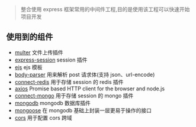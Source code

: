 >整合使用 express 框架常用的中间件工程,目的是使用该工程可以快速开始项目开发

## 使用到的组件
- [multer](https://www.npmjs.com/package/multer) 文件上传插件
- [express-session](https://www.npmjs.com/package/express-session) session 插件
- [ejs](https://www.npmjs.com/package/ejs) ejs 模板
- [body-parser](https://www.npmjs.com/package/body-parser) 用来解析 post 请求体(支持 json、url-encode)
- [connect-redis](https://www.npmjs.com/package/connect-redis) 用于存储 session 的 redis 插件
- [axios](https://www.npmjs.com/package/axios) Promise based HTTP client for the browser and node.js
- [connect-mongo]() 用于存储 session 的 mongo 插件
- [mongodb]() mongodb 数据库插件
- [mongoose]() 在 mongodb 基础上封装一层更易于操作的接口
- [cors](https://www.npmjs.com/package/cors#configuration-options) 用于配置 cors 跨域
